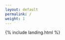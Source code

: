 ```yaml
---
layout: default
permalink: /
weight: 1
---
```



<!-- <img src="/assests/images/profile_pic.jpg" alt="Hi I'm Jhanvi Zala" width="200" height="200" style="border-radius: 100%;"> -->

{% include landing.html %}